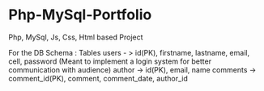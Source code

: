 # Php-MySql-Portfolio
Php, MySql, Js, Css, Html based Project

For the DB Schema :
    Tables
         users - > id(PK), firstname, lastname, email, cell, password (Meant to implement a login system for better communication with audience)
         author -> id(PK), email, name
         comments -> comment_id(PK), comment, comment_date, author_id
